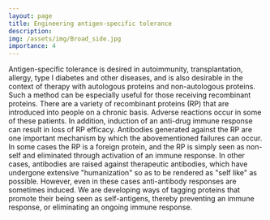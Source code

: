```yaml
---
layout: page
title: Engineering antigen-specific tolerance
description:
img: /assets/img/Broad_side.jpg
importance: 4
---
```


Antigen-specific tolerance is desired in autoimmunity, transplantation, allergy, type I diabetes and other diseases, and is also desirable in the context of therapy with autologous proteins and non-autologous proteins. Such a method can be especially useful for those receiving recombinant proteins. There are a variety of recombinant proteins (RP) that are introduced into people on a chronic basis. Adverse reactions occur in some of these patients. In addition, induction of an anti-drug immune response can result in loss of RP efficacy. Antibodies generated against the RP are one important mechanism by which the abovementioned failures can occur. In some cases the RP is a foreign protein, and the RP is simply seen as non-self and eliminated through activation of an immune response. In other cases, antibodies are raised against therapeutic antibodies, which have undergone extensive "humanization" so as to be rendered as "self like" as possible. However, even in these cases anti-antibody responses are sometimes induced. We are developing ways of tagging proteins that promote their being seen as self-antigens, thereby preventing an immune response, or eliminating an ongoing immune response.
